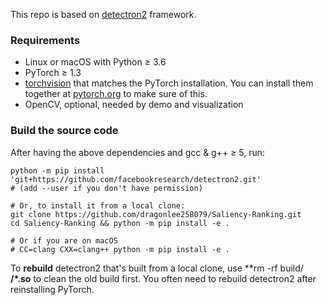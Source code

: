 This repo is based on [detectron2](https://github.com/facebookresearch/detectron2) framework.

### Requirements
- Linux or macOS with Python ≥ 3.6
- PyTorch ≥ 1.3
- [torchvision](https://github.com/pytorch/vision/) that matches the PyTorch installation.
	You can install them together at [pytorch.org](https://pytorch.org) to make sure of this.
- OpenCV, optional, needed by demo and visualization


### Build the source code

After having the above dependencies and gcc & g++ ≥ 5, run:
```
python -m pip install 'git+https://github.com/facebookresearch/detectron2.git'
# (add --user if you don't have permission)

# Or, to install it from a local clone:
git clone https://github.com/dragonlee258079/Saliency-Ranking.git
cd Saliency-Ranking && python -m pip install -e .

# Or if you are on macOS
# CC=clang CXX=clang++ python -m pip install -e .
```

To __rebuild__ detectron2 that's built from a local clone, use **rm -rf build/ **/*.so** to clean the
old build first. You often need to rebuild detectron2 after reinstalling PyTorch.
